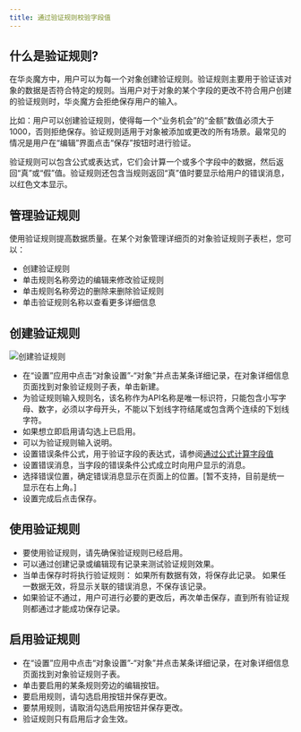 ```yaml
---
title: 通过验证规则校验字段值
---
```


## 什么是验证规则?

在华炎魔方中，用户可以为每一个对象创建验证规则。验证规则主要用于验证该对象的数据是否符合特定的规则。当用户对于对象的某个字段的更改不符合用户创建的验证规则时，华炎魔方会拒绝保存用户的输入。

比如：用户可以创建验证规则，使得每一个“业务机会”的“金额”数值必须大于1000，否则拒绝保存。验证规则适用于对象被添加或更改的所有场景。最常见的情况是用户在“编辑”界面点击“保存”按钮时进行验证。

验证规则可以包含公式或表达式，它们会计算一个或多个字段中的数据，然后返回“真”或“假”值。验证规则还包含当规则返回“真”值时要显示给用户的错误消息，以红色文本显示。

## 管理验证规则

使用验证规则提高数据质量。在某个对象管理详细页的对象验证规则子表栏，您可以：
- 创建验证规则
- 单击规则名称旁边的编辑来修改验证规则
- 单击规则名称旁边的删除来删除验证规则
- 单击验证规则名称以查看更多详细信息

## 创建验证规则

![创建验证规则](/assets/help/validation_rules/创建验证规则.png)

- 在“设置”应用中点击“对象设置”-“对象”并点击某条详细记录，在对象详细信息页面找到对象验证规则子表，单击新建。
- 为验证规则输入规则名，该名称作为API名称是唯一标识符，只能包含小写字母、数字，必须以字母开头，不能以下划线字符结尾或包含两个连续的下划线字符。
- 如果想立即启用请勾选上已启用。
- 可以为验证规则输入说明。
- 设置错误条件公式，用于验证字段的表达式，请参阅[通过公式计算字段值](/help/formula/summary#通过公式计算字段值)
- 设置错误消息，当字段的错误条件公式成立时向用户显示的消息。
- 选择错误位置，确定错误消息显示在页面上的位置。[暂不支持，目前是统一显示在右上角。]
- 设置完成后点击保存。

## 使用验证规则

- 要使用验证规则，请先确保验证规则已经启用。
- 可以通过创建记录或编辑现有记录来测试验证规则效果。
- 当单击保存时将执行验证规则：
      如果所有数据有效，将保存此记录。
      如果任一数据无效，将显示关联的错误消息，不保存该记录。
- 如果验证不通过，用户可进行必要的更改后，再次单击保存，直到所有验证规则都通过才能成功保存记录。

## 启用验证规则

 - 在“设置”应用中点击“对象设置”-“对象”并点击某条详细记录，在对象详细信息页面找到对象验证规则子表。
 - 单击要启用的某条规则旁边的编辑按钮。
 - 要启用规则，请勾选启用按钮并保存更改。
 - 要禁用规则，请取消勾选启用按钮并保存更改。
 - 验证规则只有启用后才会生效。
